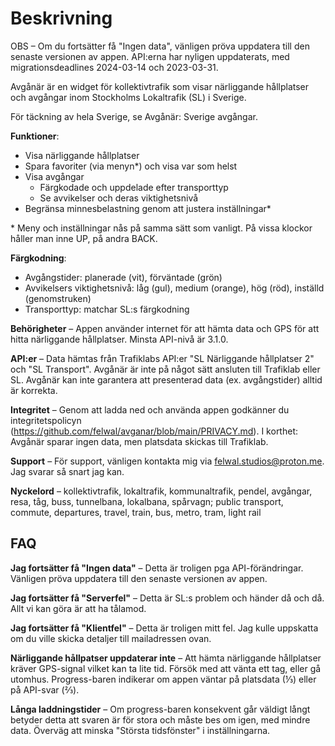 # Beskrivning

OBS – Om du fortsätter få "Ingen data", vänligen pröva uppdatera till den senaste versionen av appen. API:erna har nyligen uppdaterats, med migrationsdeadlines 2024-03-14 och 2023-03-31.

Avgånär är en widget för kollektivtrafik som visar närliggande hållplatser och avgångar inom Stockholms Lokaltrafik (SL) i Sverige.

För täckning av hela Sverige, se Avgånär: Sverige avgångar.

**Funktioner**:

- Visa närliggande hållplatser
- Spara favoriter (via menyn*) och visa var som helst
- Visa avgångar
  - Färgkodade och uppdelade efter transporttyp
  - Se avvikelser och deras viktighetsnivå
- Begränsa minnesbelastning genom att justera inställningar*

\* Meny och inställningar nås på samma sätt som vanligt. På vissa klockor håller man inne UP, på andra BACK.

**Färgkodning**:

- Avgångstider: planerade (vit), förväntade (grön)
- Avvikelsers viktighetsnivå: låg (gul), medium (orange), hög (röd), inställd (genomstruken)
- Transporttyp: matchar SL:s färgkodning

**Behörigheter** – Appen använder internet för att hämta data och GPS för att hitta närliggande hållplatser. Minsta API-nivå är 3.1.0.

**API:er** – Data hämtas från Trafiklabs API:er "SL Närliggande hållplatser 2" och "SL Transport". Avgånär är inte på något sätt ansluten till Trafiklab eller SL. Avgånär kan inte garantera att presenterad data (ex. avgångstider) alltid är korrekta.

**Integritet** – Genom att ladda ned och använda appen godkänner du integritetspolicyn (https://github.com/felwal/avganar/blob/main/PRIVACY.md). I korthet: Avgånär sparar ingen data, men platsdata skickas till Trafiklab.

**Support** – För support, vänligen kontakta mig via felwal.studios@proton.me. Jag svarar så snart jag kan.

**Nyckelord** – kollektivtrafik, lokaltrafik, kommunaltrafik, pendel, avgångar, resa, tåg, buss, tunnelbana, lokalbana, spårvagn; public transport, commute, departures, travel, train, bus, metro, tram, light rail

## FAQ

**Jag fortsätter få "Ingen data"** – Detta är troligen pga API-förändringar. Vänligen pröva uppdatera till den senaste versionen av appen.

**Jag fortsätter få "Serverfel"** – Detta är SL:s problem och händer då och då. Allt vi kan göra är att ha tålamod.

**Jag fortsätter få "Klientfel"** – Detta är troligen mitt fel. Jag kulle uppskatta om du ville skicka detaljer till mailadressen ovan.

**Närliggande hållpatser uppdaterar inte** – Att hämta närliggande hållplatser kräver GPS-signal vilket kan ta lite tid. Försök med att vänta ett tag, eller gå utomhus. Progress-baren indikerar om appen väntar på platsdata (⅓) eller på API-svar (⅔).

**Långa laddningstider** – Om progress-baren konsekvent går väldigt långt betyder detta att svaren är för stora och måste bes om igen, med mindre data. Överväg att minska "Största tidsfönster" i inställningarna.
